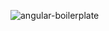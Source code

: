 ![angular-boilerplate](https://socialify.git.ci/ronaldohoch/angular-boilerplate/image?description=1&descriptionEditable=Simple%20boilerplate%20to%20Angular%20apps.%20%0APWA%20%26%20Material%20Ready.&font=Bitter&forks=1&issues=1&language=1&pulls=1&stargazers=1&theme=Light)